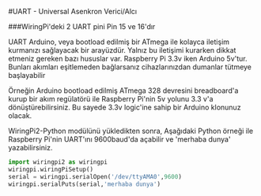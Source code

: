 <!--
---
name: UART
class: interface
type: pinout
description: Raspberry Pi UART pinleri
pin:
  '8':
    name: TXD / Transmit
    direction: output
    active: high
  '10':
    name: RXD / Receive
    direction: input
    active: high
-->
#UART - Universal Asenkron Verici/Alcı

###WiringPi'deki 2 UART pini Pin 15 ve 16'dır

UART Arduino, veya bootload edilmiş bir ATmega ile kolayca iletişim kurmanızı sağlayacak bir arayüzdür. Yalnız bu iletişimi kurarken dikkat etmeniz gereken bazı hususlar var. Raspberry Pi 3.3v iken Arduino 5v'tur. Bunları akımları eşitlemeden bağlarsanız cihazlarınızdan dumanlar tütmeye başlayabilir

Örneğin Arduino bootload edilmiş ATmega 328 devresini breadboard'a kurup bir akım regülatörü ile Raspberry Pi'nin 5v yolunu 3.3 v'a dönüştürebilirsiniz. Bu sayede 3.3v logic'ine sahip bir Arduino klonunuz olacak.

WiringPi2-Python modülünü yükledikten sonra, Aşağıdaki Python örneği ile Raspberry Pi'nin UART'ını 9600baud'da açabilir ve 'merhaba dunya' yazabilirsiniz.

```python
import wiringpi2 as wiringpi
wiringpi.wiringPiSetup()
serial = wiringpi.serialOpen('/dev/ttyAMA0',9600)
wiringpi.serialPuts(serial,'merhaba dunya')
```